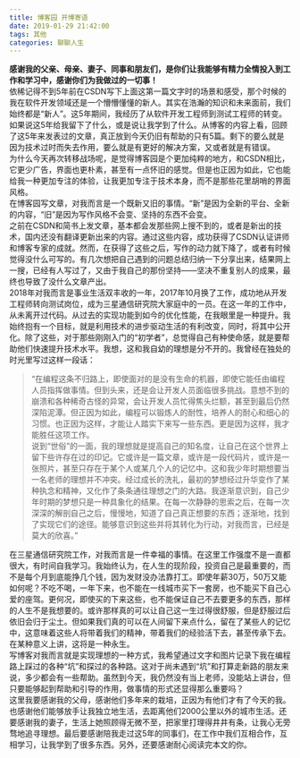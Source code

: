 ```yaml
---
title: 博客园 开博寄语
date: 2019-01-29 21:42:00
tags: 其他
categories: 聊聊人生
---
```


**感谢我的父亲、母亲、妻子、同事和朋友们，是你们让我能够有精力全情投入到工作和学习中，感谢你们为我做过的一切事！**   
依稀记得不到5年前在CSDN写下上面这第一篇文字时的场景和感受，那个时候的我在软件开发领域还是一个懵懵懂懂的新人。其实在浩瀚的知识和未来面前，我们始终都是“新人”。这5年期间，我经历了从软件开发工程师到测试工程师的转变。如果说这5年给我留下了什么，或是说让我学到了什么。从博客的内容上看，回顾了这5年来发表过的文章，真正放到今天仍旧有帮助的只有5篇。剩下的要么就是因为技术过时而失去作用，要么就是有更好的解决方案，又或者就是有错误。  
为什么今天再次转移战场呢，是觉得博客园是个更加纯粹的地方，和CSDN相比，它更少广告，界面也更朴素，甚至有一点怀旧的感觉。但是也正因为如此，它也能给我一种更加专注的体验，让我更加专注于技术本身，而不是那些花里胡哨的界面风格。  
在博客园写文章，对我而言是一个既新又旧的事情。“新”是因为全新的平台、全新的内容，“旧”是因为写作风格不会变、坚持的东西不会变。  
之前在CSDN和简书上发文章，基本都会发那些网上搜不到的，或者是新出的技术，国内还没有翻译更新出来的内容。通过这些内容，成功获得了CSDN认证讲师和博客专家的成就。然而，在获得了这些之后，写作的动力就下降了，或者有时候觉得没什么可写的。有几次想把自己遇到的问题总结归纳一下分享出来，结果网上一搜，已经有人写过了，又由于我自己的那份坚持——坚决不重复别人的成果，最终也导致了没什么文章产出。  
2018年对我而言是事业生活双丰收的一年，2017年10月换了工作，成功地从开发工程师转向测试岗位，成为三星通信研究院大家庭中的一员。在这一年的工作中，从未离开过代码。从过去的实现功能到如今的优化性能，在我眼里是一种提升。我始终抱有一个目标，就是利用技术的进步驱动生活的有利改变，同时，将其中公开化。除了这些，对于那些刚刚入门的“初学者”，总觉得自己有种使命感，就是要帮助他们快速提升技术水平。我想，这和我自幼的理想是分不开的。我曾经在独处的时光里写过这样一段话：  

> “在编程这条不归路上，即使面对的是没有生命的机器，即使它能任由编程人员指挥做事情。但到头来，还是会让开发人员面临很多挑战。意想不到的崩溃和各种稀奇古怪的异常，会让开发人员忙得焦头烂额，甚至到最后仍然深陷泥潭。但正因为如此，编程可以锻炼人的耐性，培养人的耐心和细心的习惯。也正因为这样，才能让人踏实下来写一些东西。更是因为这样，我才能胜任这项工作。  
说到“世俗”的一面，我的理想就是提高自己的知名度，让自己在这个世界上留下些许存在过的印记。它或许是一篇文章，或许是一段代码片，或许是一张照片，甚至只存在于某个人或某几个人的记忆中。这和我少年时期想要当一名老师的理想并不冲突。经过成长的洗礼，最初的梦想经过升华变作了某种执念和精神，又化作了条条通往理想之门的大路。我逐渐意识到，自己少年时期的梦想只是一种具象化的结果。在每一次静静的思索之后，在每一次深深的解剖自己之后，慢慢地，知道了自己真正想要的东西；逐渐地，找到了实现它们的途径。能够意识到这些并将其转化为行动，对我而言，已经是莫大的欣喜。”  

在三星通信研究院工作，对我而言是一件幸福的事情。在这里工作强度不是一直都很大，有时间自我学习。我始终认为，在人生的现阶段，投资自己是最重要的，而不是每个月到底能挣几个钱，因为发财没办法靠打工。即使年薪30万，50万又能如何呢？不吃不喝，一年下来，也不能在一线城市买下一套房，也不能买下自己心爱的座驾。更何况，即使买的下来这些，也不能保证自己不去要更多的东西，那样的人生不是我想要的。或许那样真的可以让自己这一生过得很舒服，但是舒服过后依旧会归于尘土。但如果我们真的可以在人间留下来点什么，留在了某些人的记忆中，这意味着这些人将带着我们的精神，带着我们的经验活下去，甚至传承下去。在某种意义上讲，这将是一种永生。  
写博客对我而言就是实现理想的一种方式，我希望通过文字和图片记录下我在编程路上踩过的各种“坑”和探过的各种路。这对于尚未遇到“坑”和打算走新路的朋友来说，多少都会有一些帮助。虽然到今天，我仍然没有当上老师，没能站上讲台，但只要能够起到帮助和引导的作用，做事情的形式还显得那么重要吗？  
这里我要感谢我的父母，感谢他们多年来的栽培，正因为有他们才有了今天的我。也感谢他们能够放手让我独立地生活，去距离他们2000公里以外的城市生活。还要感谢我的妻子，生活上她照顾得无微不至，把家里打理得井井有条，让我心无旁骛地追寻理想。最后要感谢陪我走过这5年的同事们，在工作中我们互相合作，互相学习，让我学到了很多东西。另外，还要感谢耐心阅读完本文的你。  